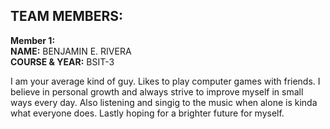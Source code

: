 ## TEAM MEMBERS:

**Member 1:**  
**NAME:** BENJAMIN E. RIVERA  
**COURSE & YEAR:** BSIT-3

I am your average kind of guy. Likes to play computer games with friends. I believe in personal growth and always strive to improve myself in small ways every day. Also listening and singig to the music when alone is kinda what everyone does. Lastly hoping for a brighter future for myself.
